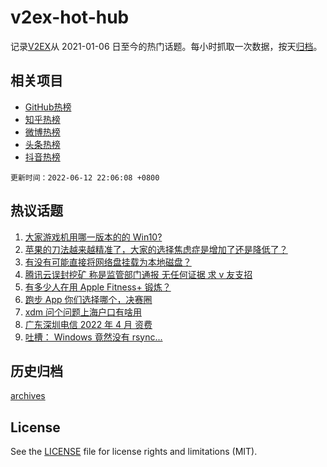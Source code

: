 # v2ex-hot-hub

 记录[V2EX](https://www.v2ex.com/)从 2021-01-06 日至今的热门话题。每小时抓取一次数据，按天[归档](archives)。
 
 ## 相关项目

- [GitHub热榜](https://github.com/lonnyzhang423/github-hot-hub)
- [知乎热榜](https://github.com/lonnyzhang423/zhihu-hot-hub)
- [微博热榜](https://github.com/lonnyzhang423/weibo-hot-hub)
- [头条热榜](https://github.com/lonnyzhang423/toutiao-hot-hub)
- [抖音热榜](https://github.com/lonnyzhang423/douyin-hot-hub)


 `更新时间：2022-06-12 22:06:08 +0800`

## 热议话题

1. [大家游戏机用哪一版本的的 Win10?](https://www.v2ex.com/t/859017)
1. [苹果的刀法越来越精准了，大家的选择焦虑症是增加了还是降低了？](https://www.v2ex.com/t/859055)
1. [有没有可能直接将网络盘挂载为本地磁盘？](https://www.v2ex.com/t/858981)
1. [腾讯云误封挖矿 称是监管部门通报 无任何证据 求 v 友支招](https://www.v2ex.com/t/859088)
1. [有多少人在用 Apple Fitness+ 锻炼？](https://www.v2ex.com/t/859026)
1. [跑步 App 你们选择哪个，决赛圈](https://www.v2ex.com/t/859020)
1. [xdm 问个问题上海户口有啥用](https://www.v2ex.com/t/859060)
1. [广东深圳电信 2022 年 4 月 资费](https://www.v2ex.com/t/859014)
1. [吐槽： Windows 竟然没有 rsync...](https://www.v2ex.com/t/859114)

## 历史归档

[archives](archives)

## License

See the [LICENSE](LICENSE) file for license rights and limitations (MIT).
